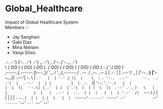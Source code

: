 # Global_Healthcare
Impact of Global Healthcare System\
Members :-  
* Jay Sanghavi
* Gabi Diaz
* Mina Nielsen
* Vanja Glisic

.-. .-')    ('-.    .-')    .-') _          .-') _     ('-.   ('-.     _   .-')    
\  ( OO ) _(  OO)  ( OO ). (  OO) )        (  OO) )  _(  OO) ( OO ).-.( '.( OO )_  
 ;-----.\(,------.(_)---\_)/     '._       /     '._(,------./ . --. / ,--.   ,--.)
 | .-.  | |  .---'/    _ | |'--...__)      |'--...__)|  .---'| \-.  \  |   `.'   | 
 | '-' /_)|  |    \  :` `. '--.  .--'      '--.  .--'|  |  .-'-'  |  | |         | 
 | .-. `.(|  '--.  '..`''.)   |  |            |  |  (|  '--.\| |_.'  | |  |'.'|  | 
 | |  \  ||  .--' .-._)   \   |  |            |  |   |  .--' |  .-.  | |  |   |  | 
 | '--'  /|  `---.\       /   |  |            |  |   |  `---.|  | |  | |  |   |  | 
 `------' `------' `-----'    `--'            `--'   `------'`--' `--' `--'   `--' 
